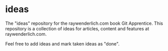 # ideas
The "ideas" repository for the raywenderlich.com book Git Apprentice.
This repository is a collection of ideas for articles, content 
and features at raywenderlich.com.

Feel free to add ideas and mark taken ideas as "done".


